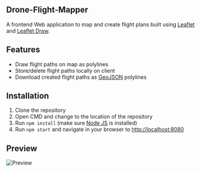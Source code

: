 ## Drone-Flight-Mapper
A frontend Web application to map and create flight plans built using [Leaflet](http://leafletjs.com) and [Leaflet Draw](https://github.com/Leaflet/Leaflet.draw). 

## Features
* Draw flight paths on map as polylines
* Store/delete flight paths locally on client 
* Download created flight paths as [GeoJSON](http://geojson.org/) polylines

## Installation
1. Clone the repository
2. Open CMD and change to the location of the repository
2. Run `npm install` (make sure [Node JS](https://nodejs.org/en/) is installed)
3. Run `npm start` and navigate in your browser to [http://localhost:8080](http://localhost:8080)

## Preview
![Preview](https://i.imgur.com/UpO6NjS.png)
